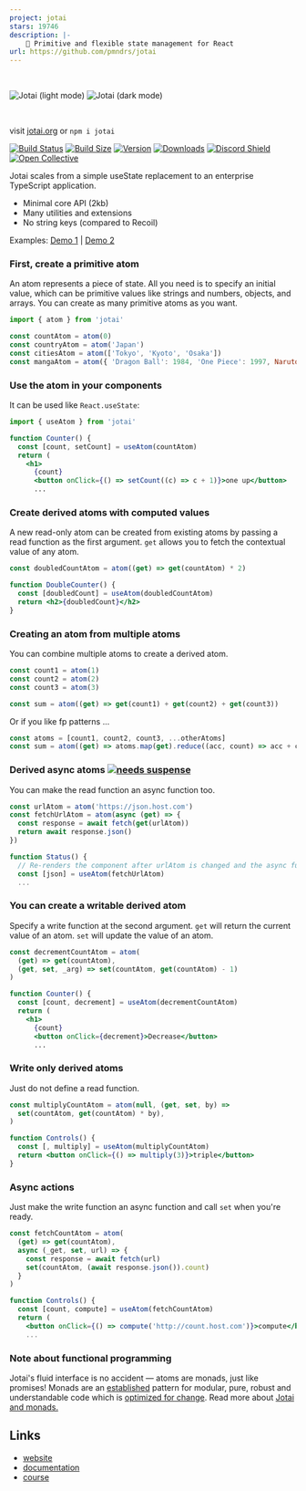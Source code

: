 ```yaml
---
project: jotai
stars: 19746
description: |-
    👻 Primitive and flexible state management for React
url: https://github.com/pmndrs/jotai
---
```


<br>

![Jotai (light mode)](./img/jotai-header-light.png#gh-light-mode-only)
![Jotai (dark mode)](./img/jotai-header-dark.png#gh-dark-mode-only)

<br>

visit [jotai.org](https://jotai.org) or `npm i jotai`

[![Build Status](https://img.shields.io/github/actions/workflow/status/pmndrs/jotai/test.yml?branch=main&style=flat&colorA=000000&colorB=000000)](https://github.com/pmndrs/jotai/actions?query=workflow%3ALint)
[![Build Size](https://img.shields.io/bundlephobia/minzip/jotai?label=bundle%20size&style=flat&colorA=000000&colorB=000000)](https://bundlephobia.com/result?p=jotai)
[![Version](https://img.shields.io/npm/v/jotai?style=flat&colorA=000000&colorB=000000)](https://www.npmjs.com/package/jotai)
[![Downloads](https://img.shields.io/npm/dt/jotai.svg?style=flat&colorA=000000&colorB=000000)](https://www.npmjs.com/package/jotai)
[![Discord Shield](https://img.shields.io/discord/740090768164651008?style=flat&colorA=000000&colorB=000000&label=discord&logo=discord&logoColor=ffffff)](https://discord.gg/poimandres)
[![Open Collective](https://img.shields.io/opencollective/all/jotai?style=flat&colorA=000000&colorB=000000)](https://opencollective.com/jotai)

Jotai scales from a simple useState replacement to an enterprise TypeScript application.

- Minimal core API (2kb)
- Many utilities and extensions
- No string keys (compared to Recoil)

Examples: [Demo 1](https://codesandbox.io/s/jotai-demo-47wvh) |
[Demo 2](https://codesandbox.io/s/jotai-demo-forked-x2g5d)

### First, create a primitive atom

An atom represents a piece of state. All you need is to specify an initial
value, which can be primitive values like strings and numbers, objects, and
arrays. You can create as many primitive atoms as you want.

```jsx
import { atom } from 'jotai'

const countAtom = atom(0)
const countryAtom = atom('Japan')
const citiesAtom = atom(['Tokyo', 'Kyoto', 'Osaka'])
const mangaAtom = atom({ 'Dragon Ball': 1984, 'One Piece': 1997, Naruto: 1999 })
```

### Use the atom in your components

It can be used like `React.useState`:

```jsx
import { useAtom } from 'jotai'

function Counter() {
  const [count, setCount] = useAtom(countAtom)
  return (
    <h1>
      {count}
      <button onClick={() => setCount((c) => c + 1)}>one up</button>
      ...
```

### Create derived atoms with computed values

A new read-only atom can be created from existing atoms by passing a read
function as the first argument. `get` allows you to fetch the contextual value
of any atom.

```jsx
const doubledCountAtom = atom((get) => get(countAtom) * 2)

function DoubleCounter() {
  const [doubledCount] = useAtom(doubledCountAtom)
  return <h2>{doubledCount}</h2>
}
```

### Creating an atom from multiple atoms

You can combine multiple atoms to create a derived atom.

```jsx
const count1 = atom(1)
const count2 = atom(2)
const count3 = atom(3)

const sum = atom((get) => get(count1) + get(count2) + get(count3))
```

Or if you like fp patterns ...

```jsx
const atoms = [count1, count2, count3, ...otherAtoms]
const sum = atom((get) => atoms.map(get).reduce((acc, count) => acc + count))
```

### Derived async atoms [<img src="https://img.shields.io/badge/-needs_suspense-black" alt="needs suspense" />](https://react.dev/reference/react/Suspense)

You can make the read function an async function too.

```jsx
const urlAtom = atom('https://json.host.com')
const fetchUrlAtom = atom(async (get) => {
  const response = await fetch(get(urlAtom))
  return await response.json()
})

function Status() {
  // Re-renders the component after urlAtom is changed and the async function above concludes
  const [json] = useAtom(fetchUrlAtom)
  ...
```

### You can create a writable derived atom

Specify a write function at the second argument. `get` will return the current
value of an atom. `set` will update the value of an atom.

```jsx
const decrementCountAtom = atom(
  (get) => get(countAtom),
  (get, set, _arg) => set(countAtom, get(countAtom) - 1)
)

function Counter() {
  const [count, decrement] = useAtom(decrementCountAtom)
  return (
    <h1>
      {count}
      <button onClick={decrement}>Decrease</button>
      ...
```

### Write only derived atoms

Just do not define a read function.

```jsx
const multiplyCountAtom = atom(null, (get, set, by) =>
  set(countAtom, get(countAtom) * by),
)

function Controls() {
  const [, multiply] = useAtom(multiplyCountAtom)
  return <button onClick={() => multiply(3)}>triple</button>
}
```

### Async actions

Just make the write function an async function and call `set` when you're ready.

```jsx
const fetchCountAtom = atom(
  (get) => get(countAtom),
  async (_get, set, url) => {
    const response = await fetch(url)
    set(countAtom, (await response.json()).count)
  }
)

function Controls() {
  const [count, compute] = useAtom(fetchCountAtom)
  return (
    <button onClick={() => compute('http://count.host.com')}>compute</button>
    ...
```

### Note about functional programming

Jotai's fluid interface is no accident — atoms are monads, just like promises!
Monads are an [established](<https://en.wikipedia.org/wiki/Monad_(functional_programming)>)
pattern for modular, pure, robust and understandable code which is [optimized for change](https://overreacted.io/optimized-for-change/).
Read more about [Jotai and monads.](https://jotai.org/docs/basics/functional-programming-and-jotai)

## Links

- [website](https://jotai.org)
- [documentation](https://jotai.org/docs)
- [course](https://egghead.io/courses/manage-application-state-with-jotai-atoms-2c3a29f0)


